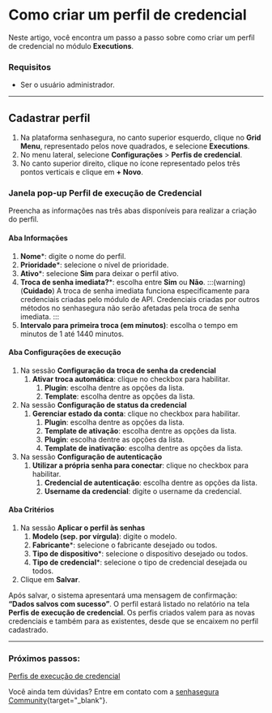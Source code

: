 # Como criar um perfil de credencial

Neste artigo, você encontra um passo a passo sobre como criar um perfil de credencial no módulo **Executions**.

### Requisitos

* Ser o usuário administrador.
***

## Cadastrar perfil

1. Na plataforma senhasegura, no canto superior esquerdo, clique no **Grid Menu**, representado pelos nove quadrados, e selecione **Executions**.
2. No menu lateral, selecione **Configurações** > **Perfis de credencial**.
3. No canto superior direito, clique no ícone representado pelos três pontos verticais e clique em **+ Novo**.

### Janela pop-up Perfil de execução de Credencial
Preencha as informações nas três abas disponíveis para realizar a criação do perfil.

#### Aba Informações

1. **Nome***: digite o nome do perfil.
2. **Prioridade***: selecione o nível de prioridade.
3. **Ativo***: selecione **Sim** para deixar o perfil ativo.
4. **Troca de senha imediata?***: escolha entre **Sim** ou **Não**.
    :::(warning) (**Cuidado**)
    A troca de senha imediata funciona especificamente para credenciais criadas pelo módulo de API. Credenciais criadas por outros métodos no senhasegura não serão afetadas pela troca de senha imediata.
    :::
5. **Intervalo para primeira troca (em minutos)**: escolha o tempo em minutos de 1 até 1440 minutos.

#### Aba Configurações de execução

1. Na sessão **Configuração da troca de senha da credencial**
    1. **Ativar troca automática**: clique no checkbox para habilitar.
        1. **Plugin**: escolha dentre as opções da lista.
        2. **Template**: escolha dentre as opções da lista.
2. Na sessão **Configuração de status da credencial**
    1. **Gerenciar estado da conta**: clique no checkbox para habilitar.
        1. **Plugin**: escolha dentre as opções da lista.
        2. **Template de ativação**: escolha dentre as opções da lista.
        3. **Plugin**: escolha dentre as opções da lista.
        4. **Template de inativação**: escolha dentre as opções da lista.
3. Na sessão **Configuração de autenticação**
    1. **Utilizar a própria senha para conectar**: clique no checkbox para habilitar.
        1. **Credencial de autenticação**: escolha dentre as opções da lista.
        2. **Username da credencial**: digite o username da credencial.

#### Aba Critérios

1. Na sessão **Aplicar o perfil às senhas**
    1. **Modelo (sep. por vírgula)**: digite o modelo.
    2. **Fabricante***: selecione o fabricante desejado ou todos.
    3. **Tipo de dispositivo***: selecione o dispositivo desejado ou todos.
    4. **Tipo de credencial***: selecione o tipo de credencial desejada ou todos.
2. Clique em **Salvar**.


Após salvar, o sistema apresentará uma mensagem de confirmação: **“Dados salvos com sucesso”**. O perfil estará listado no relatório na tela **Perfis de execução de credencial**.
Os perfis criados valem para as novas credenciais e também para as existentes, desde que se encaixem no perfil cadastrado.

***
### Próximos passos:
[Perfis de execução de credencial](/v3-33/docs/pt/executions-credentials-profiles)

Você ainda tem dúvidas? Entre em contato com a [senhasegura Community](https://community.senhasegura.io/){target="_blank"}.